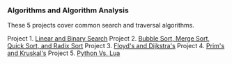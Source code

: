 ### Algorithms and Algorithm Analysis
These 5 projects cover common search and traversal algorithms.

 Project 1. [Linear and Binary Search](https://github.com/SeanKruse/school-projects/blob/main/Algorithms%20and%20Algorithm%20Analysis/Project%201/assign01.py)
 Project 2. [Bubble Sort, Merge Sort, Quick Sort, and Radix Sort](https://github.com/SeanKruse/school-projects/blob/main/Algorithms%20and%20Algorithm%20Analysis/Project%202/assign02.py)
 Project 3. [Floyd's and Dijkstra's](https://github.com/SeanKruse/school-projects/blob/main/Algorithms%20and%20Algorithm%20Analysis/Project%203/assign03.py)
 Project 4. [Prim's and Kruskal's](https://github.com/SeanKruse/school-projects/blob/main/Algorithms%20and%20Algorithm%20Analysis/Project%204/assign04.py)
 Project 5. [Python Vs. Lua](https://github.com/MSU-CS4050/python-vs-x-SeanKruse.git)

